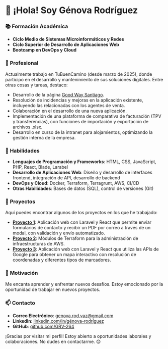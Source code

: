 # 👋 ¡Hola! Soy Génova Rodríguez 

### 📚 **Formación Académica**
- **Ciclo Medio de Sistemas Microinformáticos y Redes**
- **Ciclo Superior de Desarrollo de Aplicaciones Web**
- **Bootcamp en DevOps y Cloud**

### 💼 **Profesional**
Actualmente trabajo en TuBuenCamino (desde marzo de 2025), donde participo en el desarrollo y mantenimiento de sus soluciones digitales. Entre otras cosas y tareas, destaco:

- Desarrollo de la página [Good Way Santiago](https://goodwaysantiago.com/).
- Resolución de incidencias y mejoras en la aplicación existente, incluyendo las relacionadas con los agentes de venta.
- Colaboración en el desarrollo de una nueva aplicación.
- Implementación de una plataforma de comparativa de facturación (TPV y transferencias), con funciones de importación y exportación de archivos .xlsx.
- Desarrollo en curso de la intranet para alojamientos, optimizando la gestión interna de la empresa.

### 🚀 **Habilidades**
- **Lenguajes de Programación y Frameworks**: HTML, CSS, JavaScript, PHP, React, Blade, Larabel
- **Desarrollo de Aplicaciones Web**: Diseño y desarrollo de interfaces frontend, integración de API, desarrollo de backend
- **DevOps y Cloud**: Docker, Terraform, Terragrunt, AWS, CI/CD
- **Otras Habilidades**: Bases de datos (SQL), control de versiones (Git)

### 📁 **Proyectos**
Aquí puedes encontrar algunos de los proyectos en los que he trabajado:
- [**Proyecto 1**](https://github.com/GRV-264/proyecto_practicas_erasmus): Aplicación web con Laravel y React que permite enviar formularios de contacto y recibir un PDF por correo a través de un modal, con validación y envío automatizado.
- [**Proyecto 2**](#): Módulos de Terraform para la administración de infraestructuras de AWS.
- [**Proyecto 3**](https://github.com/GRV-264/poyecto_animal_aid): Aplicación web con Laravel y React que utiliza las APIs de Google para obtener un mapa interactivo con resolución de coordenadas y diferentes tipos de marcadores.

### 🌟 **Motivación**
Me encanta aprender y enfrentar nuevos desafíos. Estoy emocionado por la oportunidad de trabajar en nuevos proyectos.

### 📫 **Contacto**
- **Correo Electrónico**: [genova.rod.vaz@gmail.com](mailto:genova.rod.vaz@gmail.com)
- **LinkedIn**: [linkedin.com/in/génova-rodríguez](www.linkedin.com/in/génova-rodríguez)
- **GitHub**: [github.com/GRV-264](https://github.com/GRV-264)

¡Gracias por visitar mi perfil! Estoy abierto a oportunidades laborales y colaboraciones. No dudes en contactarme. 😊


